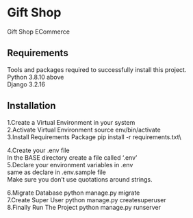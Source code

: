 # Gift Shop
Gift Shop ECommerce

## Requirements
Tools and packages required to successfully install this project.\
Python 3.8.10 above\
Django 3.2.16

## Installation
1.Create a Virtual Environment in your system\
2.Activate Virtual Environment source env/bin/activate\
3.Install Requirements Package pip install -r requirements.txt\

4.Create your .env file\
In the BASE directory  create a file called ‘.env’\
5.Declare your environment variables in .env\
  same as declare in .env.sample file\
Make sure you don’t use quotations around strings.


6.Migrate Database python manage.py migrate\
7.Create Super User python manage.py createsuperuser\
8.Finally Run The Project python manage.py runserver

